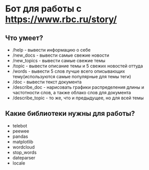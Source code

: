 Бот для работы c https://www.rbc.ru/story/
========================

Что умеет?
-------------------------
* /help - вывести информацию о себе
* /new_docs - вывести самые свежие новости
* /new_topics - вывести самые свежие темы
* /topic - вывести описание темы и 5 свежих новостей оттуда
* /words - вывести 5 слов лучше всего описывающих тему(используются самые популярные для темы теги)
* /doc - вывести текст документа
* /describe_doc - нарисовать графики распределения длины и частотности слов, а также облако слов для документа
* /describe_topic - то же, что и предыдущее, но для всей темы

Какие библиотеки нужны для работы?
-------------------------
* telebot
* peewee
* pandas
* matplotlib
* wordcloud
* stop_words
* dateparser
* locale
